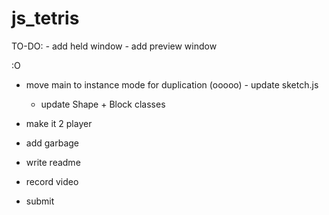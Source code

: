 # js_tetris
 
TO-DO:
*-* add held window
*-* add preview window

:O
- move main to instance mode for duplication (ooooo)
    *-* update sketch.js
    - update Shape + Block classes

- make it 2 player
- add garbage
- write readme
- record video
- submit